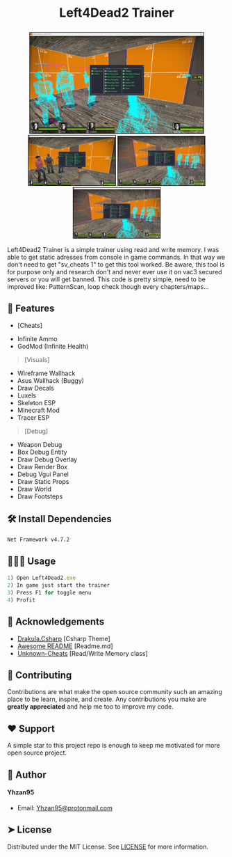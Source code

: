 
# <p align="center">Left4Dead2 Trainer</p>

  <p align="center">
  <img src="https://github.com/Yhzan95/Left4Dead2-Trainer/blob/main/Images/1.png" width="400" style="border: 1px solid #000;"/>
  <img src="https://github.com/Yhzan95/Left4Dead2-Trainer/blob/main/Images/2.png" width="200" style="border: 1px solid #000;"/>
  <img src="https://github.com/Yhzan95/Left4Dead2-Trainer/blob/main/Images/3.png" width="200" style="border: 1px solid #000;"/>
  <img src="https://github.com/Yhzan95/Left4Dead2-Trainer/blob/main/Images/4.png" width="200" style="border: 1px solid #000;"/>
</p>
Left4Dead2 Trainer is a simple trainer using read and write memory. I was able to get static adresses from console in game commands. In that
way we don't need to get "sv_cheats 1" to get this tool worked. Be aware, this tool is for purpose only and research don't and never ever use it on
vac3 secured servers or you will get banned. This code is pretty simple, need to be improved like: PatternScan, loop check though every chapters/maps...

## 🧐 Features
* [Cheats]
- Infinite Ammo
- GodMod (Infinite Health) 
> [Visuals]
- Wireframe Wallhack
- Asus Wallhack (Buggy)
- Draw Decals
- Luxels
- Skeleton ESP
- Minecraft Mod
- Tracer ESP
> [Debug]
- Weapon Debug
- Box Debug Entity
- Draw Debug Overlay
- Draw Render Box
- Debug Vgui Panel
- Draw Static Props
- Draw World
- Draw Footsteps

## 🛠️ Install Dependencies    
```bash
Net Framework v4.7.2
```

## 🧑🏻‍💻 Usage
```js
1) Open Left4Dead2.exe
2) In game just start the trainer
3) Press F1 for toggle menu
4) Profit
```
        
## 🙇 Acknowledgements      
- [Drakula.Csharp](https://github.com/Yhzan95/Drakula.Csharp) [Csharp Theme]
- [Awesome README](https://readmi.xyz/editor) [Readme.md]
- [Unknown-Cheats](https://www.unknowncheats.me/) [Read/Write Memory class]

## 🍰 Contributing    
Contributions are what make the open source community such an amazing place to be learn, inspire, and create. Any contributions you make are **greatly appreciated** and help me too to improve my code.

## ❤️ Support  
A simple star to this project repo is enough to keep me motivated for more open source project.
        
## 🙇 Author
#### Yhzan95
- Email: [Yhzan95@protonmail.com]()
        
## ➤ License
Distributed under the MIT License. See [LICENSE](LICENSE) for more information.
        
